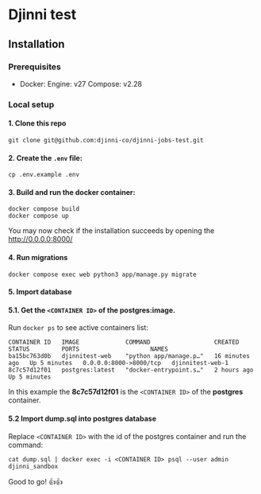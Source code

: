 # Djinni test

## Installation

### Prerequisites

- Docker: Engine: v27 Compose: v2.28

### Local setup

#### 1. Clone this repo

```
git clone git@github.com:djinni-co/djinni-jobs-test.git
```

#### 2. Create the `.env` file:

```
cp .env.example .env
```

#### 3. Build and run the docker container:

```
docker compose build
docker compose up
```

You may now check if the installation succeeds by opening the http://0.0.0.0:8000/

#### 4. Run migrations

```
docker compose exec web python3 app/manage.py migrate
```

#### 5. Import database  
  
#### 5.1. Get the `<CONTAINER ID>` of the **postgres:image**.  

Run `docker ps` to see active containers list:  

```
CONTAINER ID   IMAGE             COMMAND                  CREATED          STATUS         PORTS                    NAMES
ba15bc763d0b   djinnitest-web    "python app/manage.p…"   16 minutes ago   Up 5 minutes   0.0.0.0:8000->8000/tcp   djinnitest-web-1
8c7c57d12f01   postgres:latest   "docker-entrypoint.s…"   2 hours ago      Up 5 minutes   
```

In this example the **8c7c57d12f01** is the `<CONTAINER ID>` of the **postgres** container.  
  
#### 5.2 Import dump.sql into postgres database  
  
Replace `<CONTAINER ID>` with the id of the postgres container and run the command:

```
cat dump.sql | docker exec -i <CONTAINER ID> psql --user admin djinni_sandbox
```


Good to go! 👍👍
